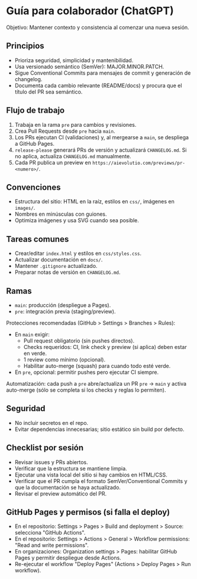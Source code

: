 # Guía para colaborador (ChatGPT)

Objetivo: Mantener contexto y consistencia al comenzar una nueva sesión.

## Principios
- Prioriza seguridad, simplicidad y mantenibilidad.
- Usa versionado semántico (SemVer): MAJOR.MINOR.PATCH.
- Sigue Conventional Commits para mensajes de commit y generación de changelog.
 - Documenta cada cambio relevante (README/docs) y procura que el título del PR sea semántico.

## Flujo de trabajo
1. Trabaja en la rama `pre` para cambios y revisiones.
2. Crea Pull Requests desde `pre` hacia `main`.
3. Los PRs ejecutan CI (validaciones) y, al mergearse a `main`, se despliega a GitHub Pages.
4. `release-please` generará PRs de versión y actualizará `CHANGELOG.md`. Si no aplica, actualiza `CHANGELOG.md` manualmente.
5. Cada PR publica un preview en `https://aievolutio.com/previews/pr-<numero>/`.

## Convenciones
- Estructura del sitio: HTML en la raíz, estilos en `css/`, imágenes en `images/`.
- Nombres en minúsculas con guiones.
- Optimiza imágenes y usa SVG cuando sea posible.

## Tareas comunes
- Crear/editar `index.html` y estilos en `css/styles.css`.
- Actualizar documentación en `docs/`.
- Mantener `.gitignore` actualizado.
- Preparar notas de versión en `CHANGELOG.md`.

## Ramas
- `main`: producción (despliegue a Pages).
- `pre`: integración previa (staging/preview).

Protecciones recomendadas (GitHub > Settings > Branches > Rules):
- En `main` exigir:
	- Pull request obligatorio (sin pushes directos).
	- Checks requeridos: CI, link check y preview (si aplica) deben estar en verde.
	- 1 review como mínimo (opcional).
	- Habilitar auto-merge (squash) para cuando todo esté verde.
- En `pre`, opcional: permitir pushes pero ejecutar CI siempre.

Automatización: cada push a `pre` abre/actualiza un PR `pre` → `main` y activa auto-merge (sólo se completa si los checks y reglas lo permiten).

## Seguridad
- No incluir secretos en el repo.
- Evitar dependencias innecesarias; sitio estático sin build por defecto.

## Checklist por sesión
- Revisar issues y PRs abiertos.
- Verificar que la estructura se mantiene limpia.
- Ejecutar una vista local del sitio si hay cambios en HTML/CSS.
- Verificar que el PR cumpla el formato SemVer/Conventional Commits y que la documentación se haya actualizado.
 - Revisar el preview automático del PR.

## GitHub Pages y permisos (si falla el deploy)
- En el repositorio: Settings > Pages > Build and deployment > Source: selecciona "GitHub Actions".
- En el repositorio: Settings > Actions > General > Workflow permissions: "Read and write permissions".
- En organizaciones: Organization settings > Pages: habilitar GitHub Pages y permitir despliegue desde Actions.
- Re-ejecutar el workflow "Deploy Pages" (Actions > Deploy Pages > Run workflow).

